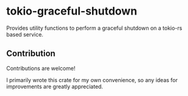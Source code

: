 # tokio-graceful-shutdown

Provides utility functions to perform a graceful shutdown on a tokio-rs based service.


## Contribution

Contributions are welcome!

I primarily wrote this crate for my own convenience, so any ideas for improvements are
greatly appreciated.
